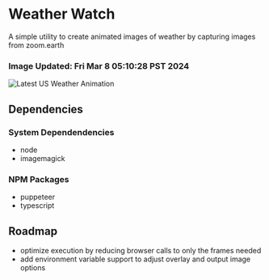 # Weather Watch

A simple utility to create animated images of weather by capturing images from zoom.earth

### Image Updated: Fri Mar  8 05:10:28 PST 2024

![Latest US Weather Animation](animations/2024-03-08.webp)

## Dependencies
### System Dependendencies
* node
* imagemagick
### NPM Packages
* puppeteer
* typescript

## Roadmap
* optimize execution by reducing browser calls to only the frames needed
* add environment variable support to adjust overlay and output image options
